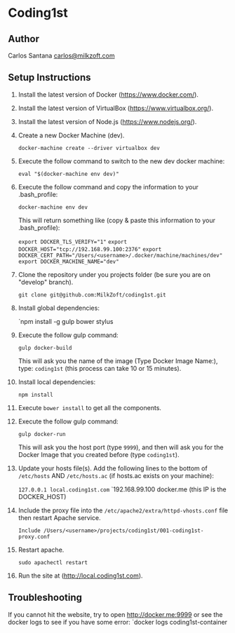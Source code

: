 # Coding1st

## Author

Carlos Santana <carlos@milkzoft.com>

## Setup Instructions

1. Install the latest version of Docker (<https://www.docker.com/>).

2. Install the latest version of VirtualBox (<https://www.virtualbox.org/>).

3. Install the latest version of Node.js (<https://www.nodejs.org/>).

4. Create a new Docker Machine (dev).

    `docker-machine create --driver virtualbox dev`
  
5. Execute the follow command to switch to the new dev docker machine:

    `eval "$(docker-machine env dev)"`

6. Execute the follow command and copy the information to your .bash_profile:

    `docker-machine env dev`

    This will return something like (copy & paste this information to your .bash_profile):

    `export DOCKER_TLS_VERIFY="1"`
    `export DOCKER_HOST="tcp://192.168.99.100:2376"`
    `export DOCKER_CERT_PATH="/Users/<username>/.docker/machine/machines/dev"`
    `export DOCKER_MACHINE_NAME="dev"`

7. Clone the repository under you projects folder (be sure you are on "develop" branch).

    `git clone git@github.com:MilkZoft/coding1st.git`

8. Install global dependencies:

    `npm install -g gulp bower stylus

9. Execute the follow gulp command:

    `gulp docker-build`

    This will ask you the name of the image (Type Docker Image Name:), type: `coding1st` (this process can take 10 or 15 minutes).

10. Install local dependencies:
  
    `npm install`

11. Execute `bower install` to get all the components.

12. Execute the follow gulp command:

    `gulp docker-run`

    This will ask you the host port (type `9999`), and then will ask you for the Docker Image that you created before (type `coding1st`).

13. Update your hosts file(s). Add the following lines to the bottom of `/etc/hosts` AND `/etc/hosts.ac` (if hosts.ac exists on your machine):

    `127.0.0.1 local.coding1st.com`
    `192.168.99.100 docker.me (this IP is the DOCKER_HOST)

14. Include the proxy file into the `/etc/apache2/extra/httpd-vhosts.conf` file then restart Apache service.

    `Include /Users/<username>/projects/coding1st/001-coding1st-proxy.conf`

15. Restart apache.

    `sudo apachectl restart`

16. Run the site at (<http://local.coding1st.com>).

## Troubleshooting

If you cannot hit the website, try to open http://docker.me:9999 or see the docker logs to see if you have some error: `docker logs coding1st-container
